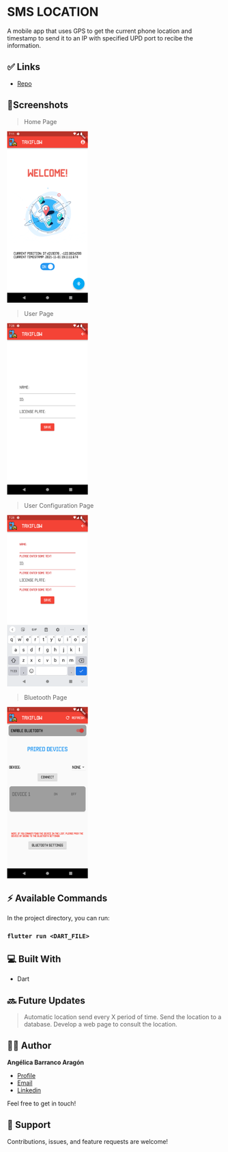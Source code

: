 # SMS LOCATION
 A mobile app that uses GPS to get the current phone location and timestamp to send it to an IP with specified UPD port to recibe the information.

## ✅ Links

- [Repo](https://github.com/angelicaba23/TaxiFlow_App "TaxiFlow App Repo")

## 📱Screenshots
> Home Page

<img src="/screenshots/1.png " height="400" title="Home Page">

> User Page

<img src="/screenshots/3.png " height="400" title="User Page">

> User Configuration Page

<img src="/screenshots/4.png " height="400" title="User Configuration Page">

> Bluetooth Page

<img src="/screenshots/2.png " height="400" title="Bluetooth Page">
 
## ⚡ Available Commands

In the project directory, you can run:

### `flutter run <DART_FILE>`

## 💻 Built With

- Dart

## 🔜 Future Updates
> Automatic location send every X period of time.
> Send the location to a database.
> Develop a web page to consult the location.
  

## 👩‍💻 Author

**Angélica Barranco Aragón**

- [Profile](https://github.com/angelicaba23/ "Angélica Barranco")
- [Email](mailto:angelicaba9923@gmail.com?subject=Hi "Hi!")
- [Linkedin](https://www.linkedin.com/in/angelicaba23/ "Welcome")
  
Feel free to get in touch!

## 🤝 Support

Contributions, issues, and feature requests are welcome!

